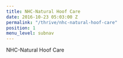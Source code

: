 ```yaml
---
title: NHC-Natural Hoof Care
date: 2016-10-23 05:03:00 Z
permalink: "/thrive/nhc-natural-hoof-care"
position: 1
menu_level: subnav
---
```


NHC-Natural Hoof Care